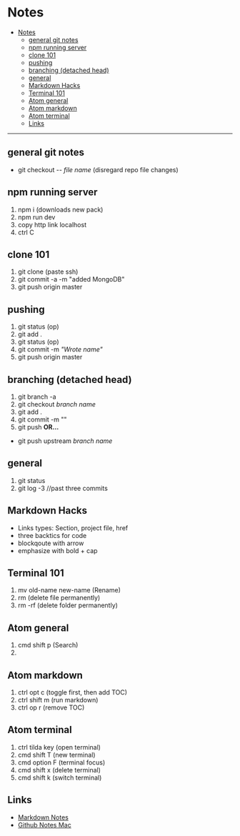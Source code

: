 # Notes

<!-- TOC depthFrom:1 depthTo:6 withLinks:1 updateOnSave:1 orderedList:0 -->

- [Notes](#notes)
	- [general git notes](#general-git-notes)
	- [npm running server](#npm-running-server)
	- [clone 101](#clone-101)
	- [pushing](#pushing)
	- [branching (detached head)](#branching-detached-head)
	- [general](#general)
	- [Markdown Hacks](#markdown-hacks)
	- [Terminal 101](#terminal-101)
	- [Atom general](#atom-general)
	- [Atom markdown](#atom-markdown)
	- [Atom terminal](#atom-terminal)
	- [Links](#links)

<!-- /TOC -->


---
## general git notes
- git checkout -- *file name* (disregard repo file changes)

## npm running server
1. npm i (downloads new pack)
2. npm run dev
3. copy http link localhost
4. ctrl C

## clone 101
1. git clone (paste ssh)
2. git commit -a -m "added MongoDB"
3. git push origin master

## pushing
1. git status (op)
2. git add .
3. git status (op)
4. git commit -m *"Wrote name"*
5. git push origin master

## branching (detached head)
1. git branch -a
2. git checkout *branch name*
3. git add .
4. git commit -m ""
5. git push **OR...**
-  git push upstream *branch name*

## general
1. git status
2. git log -3 //past three commits


## Markdown Hacks
- Links types: Section, project file, href
- three backtics for code
- blockqoute with arrow
- emphasize with bold + cap

## Terminal 101
1. mv old-name new-name (Rename)
2. rm (delete file permanently)
3. rm -rf (delete folder permanently)

## Atom general
1. cmd shift p (Search)
2.

## Atom markdown
1. ctrl opt c (toggle first, then add TOC)
2. ctrl shift m (run markdown)
3. ctrl op r (remove TOC)

## Atom terminal
1. ctrl tilda key (open terminal)
2. cmd shift T (new terminal)
3. cmd option F (terminal focus)
4. cmd shift x (delete terminal)
5. cmd shift k (switch terminal)


## Links
- [Markdown Notes](https://github.com/adam-p/markdown-here/wiki/Markdown-Cheatsheet "Markdown Notes")
- [Github Notes Mac](https://services.github.com/on-demand/downloads/github-git-cheat-sheet.pdf "Github Notes")
